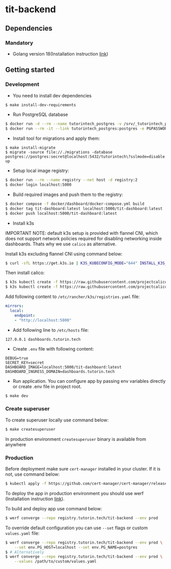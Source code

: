 # tit-backend

## Dependencies

### Mandatory

- Golang version 18(Installation instruction [link](https://go.dev/doc/install))

## Getting started

### Development

- You need to install dev dependencies

```bash
$ make install-dev-requirements
```

- Run PostgreSQL database

```bash
$ docker run -d --rm --name tutorintech_postgres -v /srv/_tutorintech_postgres:/var/lib/postgresql/data -e POSTGRES_PASSWORD=secret -p 5432:5432 -d postgres:15-alpine
$ docker run --rm -it --link tutorintech_postgres:postgres -e PGPASSWORD=secret postgres:15-alpine createdb -h postgres -U postgres tutorintech
```

- Install tool for migrations and apply them:

```
$ make install-migrate
$ migrate -source file://./migrations -database postgres://postgres:secret@localhost:5432/tutorintech\?sslmode=disable up
```

- Setup local image registry:

```bash
$ docker run --rm --name registry --net host -d registry:2 
$ docker login localhost:5000
```

- Build required images and push them to the registry:

```bash
$ docker compose -f docker/dashboard/docker-compose.yml build
$ docker tag tit-dashboard:latest localhost:5000/tit-dashboard:latest
$ docker push localhost:5000/tit-dashboard:latest
```

- Install k3s

IMPORTANT NOTE: default k3s setup is provided with flannel CNI,
which does not support network policies required for disabling networking inside dashboards.
Thats why we use `calico` as alternative.

Install k3s excluding flannel CNI using command below:

```bash
$ curl -sfL https://get.k3s.io | K3S_KUBECONFIG_MODE="644" INSTALL_K3S_EXEC="--flannel-backend=none --cluster-cidr=192.168.0.0/16 --disable-network-policy" sh -
```

Then install calico:

```bash
$ k3s kubectl create -f https://raw.githubusercontent.com/projectcalico/calico/v3.26.0/manifests/tigera-operator.yaml
$ k3s kubectl create -f https://raw.githubusercontent.com/projectcalico/calico/v3.26.0/manifests/custom-resources.yaml
```

Add following content to `/etc/rancher/k3s/registries.yaml` file:
```yaml
mirrors:
  local:
    endpoint:
    - "http://localhost:5000"
```

- Add following line to `/etc/hosts` file:

```
127.0.0.1 dashboards.tutorin.tech
```

- Create `.env` file with following content:

```dotenv
DEBUG=true
SECRET_KEY=secret
DASHBOARD_IMAGE=localhost:5000/tit-dashboard:latest
DASHBOARD_INGRESS_DOMAIN=dashboards.tutorin.tech
```

- Run application. You can configure app by passing env variables directly or create .env 
file in project root.

```bash
$ make dev
```

### Create superuser

To create superuser locally use command below:

```bash
$ make createsuperuser
```

In production environment `createsuperuser` binary is available from anywhere

### Production

Before deployment make sure `cert-manager` installed in your cluster.
If it is not, use command below:
```bash
$ kubectl apply -f https://github.com/cert-manager/cert-manager/releases/download/v1.12.0/cert-manager.yaml
```

To deploy the app in production environment you should use werf
(Installation instruction [link](https://werf.io/documentation/v1.2/#installing-werf)).

To build and deploy app use command below:
```bash
$ werf converge --repo registry.tutorin.tech/tit-backend --env prod
```

To override default configuration you can use `--set` flags or custom `values.yaml` file:
```bash
$ werf converge --repo registry.tutorin.tech/tit-backend --env prod \
    --set env.PG_HOST=localhost --set env.PG_NAME=postgres
$ # Alternatively
$ werf converge --repo registry.tutorin.tech/tit-backend --env prod \
    --values /path/to/custom/values.yaml
```
